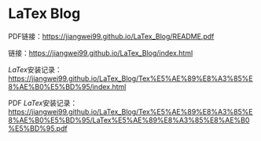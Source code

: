 # LaTex Blog

PDF链接：https://jiangwei99.github.io/LaTex_Blog/README.pdf

链接：https://jiangwei99.github.io/LaTex_Blog/index.html

$LaTex$安装记录：https://jiangwei99.github.io/LaTex_Blog/Tex%E5%AE%89%E8%A3%85%E8%AE%B0%E5%BD%95/index.html

PDF $LaTex$安装记录：https://jiangwei99.github.io/LaTex_Blog/Tex%E5%AE%89%E8%A3%85%E8%AE%B0%E5%BD%95/LaTex%E5%AE%89%E8%A3%85%E8%AE%B0%E5%BD%95.pdf


